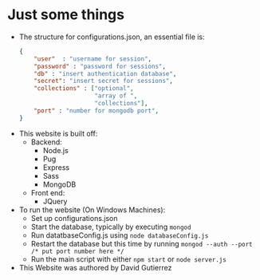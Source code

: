 # Just some things
- The structure for configurations.json, an essential file is:
	```json
	{
		"user"  : "username for session",
		"password" : "password for sessions",
		"db" : "insert authentication database",
		"secret": "insert secret for sessions",
		"collections" : ["optional",
						 "array of ",
						 "collections"],
		"port" : "number for mongodb port",
	}
	```
- This website is built off:
	- Backend:
		- Node.js
		- Pug
		- Express
		- Sass
		- MongoDB
	- Front end:
		- JQuery
- To run the website (On Windows Machines):
	- Set up configurations.json
	- Start the database, typically by executing `mongod`
	- Run datatbaseConfig.js using `node databaseConfig.js`
	- Restart the database but this time by running `mongod --auth --port /* put port number here */`
	- Run the main script with either `npm start` or `node server.js`
- This Website was authored by David Gutierrez